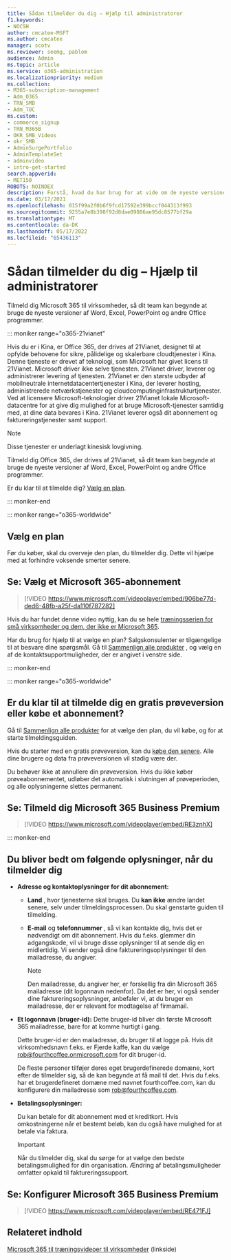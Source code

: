 ```yaml
---
title: Sådan tilmelder du dig – Hjælp til administratorer
f1.keywords:
- NOCSH
author: cmcatee-MSFT
ms.author: cmcatee
manager: scotv
ms.reviewer: seemg, pablom
audience: Admin
ms.topic: article
ms.service: o365-administration
ms.localizationpriority: medium
ms.collection:
- M365-subscription-management
- Adm_O365
- TRN_SMB
- Adm_TOC
ms.custom:
- commerce_signup
- TRN_M365B
- OKR_SMB_Videos
- okr_SMB
- AdminSurgePortfolio
- AdminTemplateSet
- adminvideo
- intro-get-started
search.appverid:
- MET150
ROBOTS: NOINDEX
description: Forstå, hvad du har brug for at vide om de nyeste versioner af Office-programmerne, før du gennemgår tilmeldingsprocessen for Office 365.
ms.date: 03/17/2021
ms.openlocfilehash: 015f99a2f0b6f9fcd17592e399bccf044313f993
ms.sourcegitcommit: 9255a7e8b398f92d8dae09886ae95dc8577bf29a
ms.translationtype: MT
ms.contentlocale: da-DK
ms.lasthandoff: 05/17/2022
ms.locfileid: "65436113"
---
```

# <a name="how-to-sign-up---admin-help"></a>Sådan tilmelder du dig – Hjælp til administratorer

Tilmeld dig Microsoft 365 til virksomheder, så dit team kan begynde at bruge de nyeste versioner af Word, Excel, PowerPoint og andre Office programmer.

::: moniker range="o365-21vianet"

Hvis du er i Kina, er Office 365, der drives af 21Vianet, designet til at opfylde behovene for sikre, pålidelige og skalerbare cloudtjenester i Kina. Denne tjeneste er drevet af teknologi, som Microsoft har givet licens til 21Vianet. Microsoft driver ikke selve tjenesten. 21Vianet driver, leverer og administrerer levering af tjenesten. 21Vianet er den største udbyder af mobilneutrale internetdatacentertjenester i Kina, der leverer hosting, administrerede netværkstjenester og cloudcomputinginfrastrukturtjenester. Ved at licensere Microsoft-teknologier driver 21Vianet lokale Microsoft-datacentre for at give dig mulighed for at bruge Microsoft-tjenester samtidig med, at dine data bevares i Kina. 21Vianet leverer også dit abonnement og faktureringstjenester samt support.
  
> [!NOTE]
> Disse tjenester er underlagt kinesisk lovgivning.
  
Tilmeld dig Office 365, der drives af 21Vianet, så dit team kan begynde at bruge de nyeste versioner af Word, Excel, PowerPoint og andre Office programmer.
  
Er du klar til at tilmelde dig? [Vælg en plan](https://products.office.com/zh-cn/business/compare-office-365-for-business-plans).
  
::: moniker-end

::: moniker range="o365-worldwide"
## <a name="choose-a-plan"></a>Vælg en plan

Før du køber, skal du overveje den plan, du tilmelder dig. Dette vil hjælpe med at forhindre voksende smerter senere.

## <a name="watch-choose-a-microsoft-365-subscription"></a>Se: Vælg et Microsoft 365-abonnement

> [!VIDEO https://www.microsoft.com/videoplayer/embed/906be77d-ded6-48fb-a25f-da110f787282]

Hvis du har fundet denne video nyttig, kan du se hele [træningsserien for små virksomheder og dem, der ikke er Microsoft 365](../../business-video/index.yml).

Har du brug for hjælp til at vælge en plan? Salgskonsulenter er tilgængelige til at besvare dine spørgsmål. Gå til [Sammenlign alle produkter](https://products.office.com/compare-all-microsoft-office-products?tab=2) , og vælg en af de kontaktsupportmuligheder, der er angivet i venstre side.
  
::: moniker-end

::: moniker range="o365-worldwide"

## <a name="ready-to-sign-up-for-a-free-trial-or-buy-a-subscription"></a>Er du klar til at tilmelde dig en gratis prøveversion eller købe et abonnement?

Gå til [Sammenlign alle produkter](https://products.office.com/compare-all-microsoft-office-products?tab=2) for at vælge den plan, du vil købe, og for at starte tilmeldingsguiden. 
  
Hvis du starter med en gratis prøveversion, kan du [købe den senere](../../commerce/try-or-buy-microsoft-365.md). Alle dine brugere og data fra prøveversionen vil stadig være der.
  
Du behøver ikke at annullere din prøveversion. Hvis du ikke køber prøveabonnementet, udløber det automatisk i slutningen af prøveperioden, og alle oplysningerne slettes permanent.

## <a name="watch-sign-up-for-microsoft-365-business-premium"></a>Se: Tilmeld dig Microsoft 365 Business Premium

> [!VIDEO https://www.microsoft.com/videoplayer/embed/RE3znhX]

::: moniker-end

## <a name="youll-be-asked-for-the-following-information-when-you-sign-up"></a>Du bliver bedt om følgende oplysninger, når du tilmelder dig

- **Adresse og kontaktoplysninger for dit abonnement:**

  - **Land** , hvor tjenesterne skal bruges. Du **kan ikke** ændre landet senere, selv under tilmeldingsprocessen. Du skal genstarte guiden til tilmelding.

  - **E-mail** og **telefonnummer** , så vi kan kontakte dig, hvis det er nødvendigt om dit abonnement. Hvis du f.eks. glemmer din adgangskode, vil vi bruge disse oplysninger til at sende dig en midlertidig. Vi sender også dine faktureringsoplysninger til den mailadresse, du angiver.

    > [!NOTE]
    > Den mailadresse, du angiver her, er forskellig fra din Microsoft 365 mailadresse (dit logonnavn nedenfor). Da det er her, vi også sender dine faktureringsoplysninger, anbefaler vi, at du bruger en mailadresse, der er relevant for modtagelse af firmamail.
  
- **Et logonnavn (bruger-id):** Dette bruger-id bliver din første Microsoft 365 mailadresse, bare for at komme hurtigt i gang.

    Dette bruger-id er den mailadresse, du bruger til at logge på. Hvis dit virksomhedsnavn f.eks. er Fjerde kaffe, kan du vælge rob@fourthcoffee.onmicrosoft.com for dit bruger-id.

    De fleste personer tilføjer deres eget brugerdefinerede domæne, kort efter de tilmelder sig, så de kan begynde at få mail til det. Hvis du f.eks. har et brugerdefineret domæne med navnet fourthcoffee.com, kan du konfigurere din mailadresse som rob@fourthcoffee.com.

- **Betalingsoplysninger:**

    Du kan betale for dit abonnement med et kreditkort. Hvis omkostningerne når et bestemt beløb, kan du også have mulighed for at betale via faktura.

    > [!IMPORTANT]
    >  Når du tilmelder dig, skal du sørge for at vælge den bedste betalingsmulighed for din organisation. Ændring af betalingsmuligheder omfatter opkald til faktureringssupport.

## <a name="watch-set-up-microsoft-365-business-premium"></a>Se: Konfigurer Microsoft 365 Business Premium

> [!VIDEO https://www.microsoft.com/videoplayer/embed/RE471FJ]

## <a name="related-content"></a>Relateret indhold

[Microsoft 365 til træningsvideoer til virksomheder](../../business-video/index.yml) (linkside)
